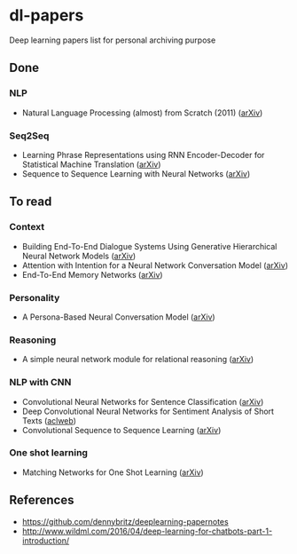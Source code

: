 # dl-papers
Deep learning papers list for personal archiving purpose

## Done

### NLP
- Natural Language Processing (almost) from Scratch (2011) ([arXiv](https://arxiv.org/abs/1103.0398))

### Seq2Seq
- Learning Phrase Representations using RNN Encoder-Decoder for Statistical Machine Translation ([arXiv](https://arxiv.org/abs/1406.1078))
- Sequence to Sequence Learning with Neural Networks ([arXiv](https://arxiv.org/abs/1409.3215))

## To read

### Context
- Building End-To-End Dialogue Systems Using Generative Hierarchical Neural Network Models ([arXiv](https://arxiv.org/abs/1507.04808))
- Attention with Intention for a Neural Network Conversation Model ([arXiv](https://arxiv.org/abs/1510.08565))
- End-To-End Memory Networks ([arXiv](https://arxiv.org/abs/1503.08895))

### Personality
- A Persona-Based Neural Conversation Model ([arXiv](https://arxiv.org/abs/1603.06155))

### Reasoning
- A simple neural network module for relational reasoning ([arXiv](https://arxiv.org/abs/1706.01427))  

### NLP with CNN
- Convolutional Neural Networks for Sentence Classification ([arXiv](https://arxiv.org/abs/1408.5882))
- Deep Convolutional Neural Networks for Sentiment Analysis of Short Texts ([aclweb](http://www.aclweb.org/anthology/C14-1008))
- Convolutional Sequence to Sequence Learning ([arXiv](https://arxiv.org/abs/1705.03122))

### One shot learning
- Matching Networks for One Shot Learning ([arXiv](https://arxiv.org/abs/1606.04080))


## References  
- https://github.com/dennybritz/deeplearning-papernotes
- http://www.wildml.com/2016/04/deep-learning-for-chatbots-part-1-introduction/  

